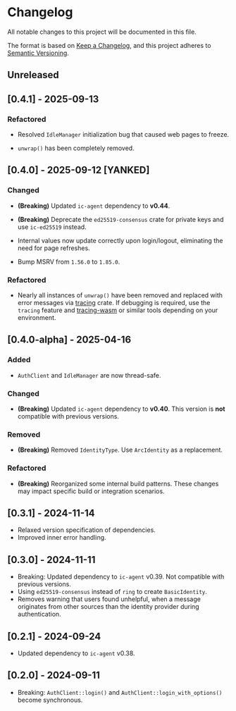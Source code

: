 # Changelog

All notable changes to this project will be documented in this file.

The format is based on [Keep a Changelog](https://keepachangelog.com/en/1.0.0/),
and this project adheres to [Semantic Versioning](https://semver.org/spec/v2.0.0.html).

## Unreleased

## [0.4.1] - 2025-09-13

### Refactored

- Resolved `IdleManager` initialization bug that caused web pages to freeze.

- `unwrap()` has been completely removed.

## [0.4.0] - 2025-09-12 [YANKED]

### Changed

- **(Breaking)** Updated `ic-agent` dependency to **v0.44**.

- **(Breaking)** Deprecate the `ed25519-consensus` crate for private keys and use `ic-ed25519` instead.

- Internal values now update correctly upon login/logout, eliminating the need for page refreshes.

- Bump MSRV from `1.56.0` to `1.85.0`.

### Refactored

- Nearly all instances of `unwrap()` have been removed and replaced with error messages via [tracing](https://crates.io/crates/tracing) crate. If debugging is required, use the `tracing` feature and [tracing-wasm](https://crates.io/crates/tracing-wasm) or similar tools depending on your environment.

## [0.4.0-alpha] - 2025-04-16

### Added

- `AuthClient` and `IdleManager` are now thread-safe.

### Changed

- **(Breaking)** Updated `ic-agent` dependency to **v0.40**.
  This version is **not** compatible with previous versions.

### Removed

- **(Breaking)** Removed `IdentityType`.
  Use `ArcIdentity` as a replacement.

### Refactored

- **(Breaking)** Reorganized some internal build patterns.
  These changes may impact specific build or integration scenarios.

## [0.3.1] - 2024-11-14

- Relaxed version specification of dependencies.
- Improved inner error handling.

## [0.3.0] - 2024-11-11

- Breaking: Updated dependency to `ic-agent` v0.39. Not compatible with previous versions.
- Using `ed25519-consensus` instead of `ring` to create `BasicIdentity`.
- Removes warning that users found unhelpful, when a message originates from other sources than the identity provider during authentication.

## [0.2.1] - 2024-09-24

- Updated dependency to `ic-agent` v0.38.

## [0.2.0] - 2024-09-11

- Breaking: `AuthClient::login()` and `AuthClient::login_with_options()` become synchronous.
